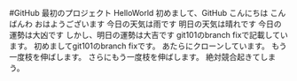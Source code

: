 #GitHub 最初のプロジェクト
 HelloWorld
 初めまして、GitHub
 こんにちは
 こんばんわ
 おはようございます
 今日の天気は雨です
 明日の天気は晴れです
 今日の運勢は大凶です
 しかし、明日の運勢は大吉です
 git101のbranch fixで記載しています。
 初めましてgit101のbranch fixです。
 あたらにクローンしています。
 もう一度枝を伸ばします。
 さらにもう一度枝を伸ばします。
 絶対競合起きてしまう。


